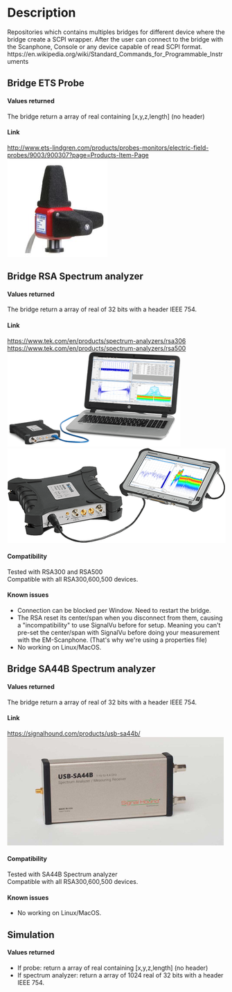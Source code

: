 # Description
<p>
Repositories which contains multiples bridges for different device where the bridge create a SCPI wrapper.
After the user can connect to the bridge with the Scanphone, Console or any device capable of read SCPI format.
https://en.wikipedia.org/wiki/Standard_Commands_for_Programmable_Instruments
</p>

## Bridge ETS Probe
#### Values returned
The bridge return a array of real containing [x,y,z,length] (no header)
#### Link
http://www.ets-lindgren.com/products/probes-monitors/electric-field-probes/9003/900307?page=Products-Item-Page<br>
![bridges](/imgs/HI-6006.jpg)

## Bridge RSA Spectrum analyzer
#### Values returned
The bridge return a array of real of 32 bits with a header IEEE 754.
#### Link
https://www.tek.com/en/products/spectrum-analyzers/rsa306 <br>
https://www.tek.com/en/products/spectrum-analyzers/rsa500<br>
![bridges](/imgs/rsa300.png)
![bridges](/imgs/rsa500.png)
#### Compatibility
Tested with RSA300 and RSA500</br>
Compatible with all RSA300,600,500 devices.

#### Known issues
- Connection can be blocked per Window. Need to restart the bridge.
- The RSA reset its center/span when you disconnect from them, causing a "incompatibility" to use SignalVu before for setup.
Meaning you can't pre-set the center/span with SignalVu before doing your measurement with the EM-Scanphone. (That's why we're using a properties file)
- No working on Linux/MacOS.


## Bridge SA44B Spectrum analyzer
#### Values returned
The bridge return a array of real of 32 bits with a header IEEE 754.
#### Link
https://signalhound.com/products/usb-sa44b/<br>
![bridges](/imgs/SA44B.jpg)
#### Compatibility
Tested with SA44B Spectrum analyzer</br>
Compatible with all RSA300,600,500 devices.

#### Known issues
- No working on Linux/MacOS.

## Simulation
#### Values returned
- If probe: return a array of real containing [x,y,z,length] (no header)
- If spectrum analyzer: return a array of 1024 real of 32 bits with a header IEEE 754.
